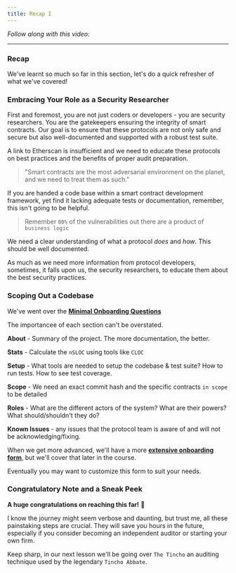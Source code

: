 ```yaml
---
title: Recap I
---
```


_Follow along with this video:_

---

### Recap

We've learnt so much so far in this section, let's do a quick refresher of what we've covered!

### Embracing Your Role as a Security Researcher

First and foremost, you are not just coders or developers - you are security researchers. You are the gatekeepers ensuring the integrity of smart contracts. Our goal is to ensure that these protocols are not only safe and secure but also well-documented and supported with a robust test suite.

A link to Etherscan is insufficient and we need to educate these protocols on best practices and the benefits of proper audit preparation.

> "Smart contracts are the most adversarial environment on the planet, and we need to treat them as such."

If you are handed a code base within a smart contract development framework, yet find it lacking adequate tests or documentation, remember, this isn't going to be helpful.

> Remember `80%` of the vulnerabilities out there are a product of `business logic`

We need a clear understanding of what a protocol _does_ and _how_. This should be well documented.

As much as we need more information from protocol developers, sometimes, it falls upon us, the security researchers, to educate them about the best security practices.

### Scoping Out a Codebase

We've went over the [**Minimal Onboarding Questions**](https://github.com/Cyfrin/security-and-auditing-full-course-s23/blob/main/minimal-onboarding-questions.md)

The importancee of each section can't be overstated.

**About** - Summary of the project. The more documentation, the better.

**Stats** - Calculate the `nSLOC` using tools like `CLOC`

**Setup** - What tools are needed to setup the codebase & test suite? How to run tests. How to see test coverage.

**Scope** - We need an exact commit hash and the specific contracts `in scope` to be detailed

**Roles** - What are the different actors of the system? What are their powers? What should/shouldn't they do?

**Known Issues** - any issues that the protocol team is aware of and will not be acknowledging/fixing.

When we get more advanced, we'll have a more [**extensive onboarding form**](https://github.com/Cyfrin/security-and-auditing-full-course-s23/blob/main/extensive-onboarding-questions.md), but we'll cover that later in the course.

Eventually you may want to customize this form to suit your needs.

### Congratulatory Note and a Sneak Peek

**A huge congratulations on reaching this far!** 🥳

I know the journey might seem verbose and daunting, but trust me, all these painstaking steps are crucial. They will save you hours in the future, especially if you consider becoming an independent auditor or starting your own firm.

Keep sharp, in our next lesson we'll be going over `The Tincho` an auditing technique used by the legendary `Tincho Abbate`.
